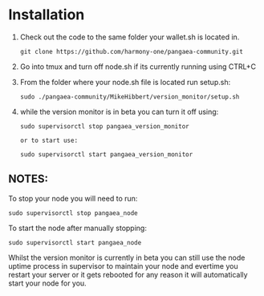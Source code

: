 # Installation

1) Check out the code to the same folder your wallet.sh is located in.
    ```
    git clone https://github.com/harmony-one/pangaea-community.git

    ```
    
2) Go into tmux and turn off node.sh if its currently running using CTRL+C


3) From the folder where your node.sh file is located run setup.sh:
    ```
    sudo ./pangaea-community/MikeHibbert/version_monitor/setup.sh
    ```
    
4) while the version monitor is in beta you can turn it off using:
   ```
   sudo supervisorctl stop pangaea_version_monitor
   
   or to start use:

   sudo supervisorctl start pangaea_version_monitor
   ```


## NOTES:
To stop your node you will need to run:

   ```
   sudo supervisorctl stop pangaea_node
   ```

To start the node after manually stopping:
   ```
   sudo supervisorctl start pangaea_node
   ```

Whilst the version monitor is currently in beta you can still use the node uptime process in supervisor to maintain your node and evertime you restart your server or it gets rebooted for any reason it will automatically start your node for you.


    
